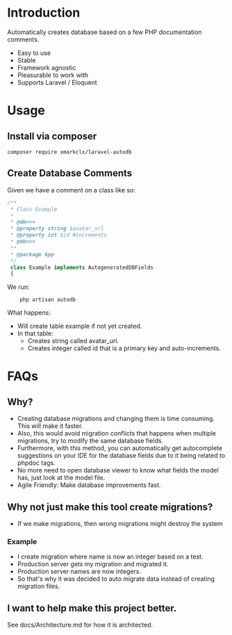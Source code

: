 # Introduction
Automatically creates database based on
a few PHP documentation comments.

- Easy to use 
- Stable
- Framework agnostic
- Pleasurable to work with
- Supports Laravel / Eloquent

# Usage

## Install via composer
    composer require xmarkclx/laravel-autodb

## Create Database Comments
Given we have a comment on a class like so:
```php
/**
 * Class Example
 *
 * @db===
 * @property string $avatar_url
 * @property int $id #increments         
 * @db===
 **
 * @package App
 */
 class Example implements AutogeneratedDBFields
 {
```

We run:
```
    php artisan autodb
```

What happens:
- Will create table example if not yet created.
- In that table:
    - Creates string called avatar_url.
    - Creates integer called id that is a primary key and auto-increments.

# FAQs
## Why?
- Creating database migrations and changing them is time consuming.
This will make it faster.
- Also, this would avoid migration conflicts that happens when multiple
migrations, try to modify the same database fields.
- Furthermore, with this method, you can automatically get autocomplete
suggestions on your IDE for the database fields due to it being
related to phpdoc tags.
- No more need to open database viewer to know what fields the model
has, just look at the model file.
- Agile Friendly: Make database improvements fast.

## Why not just make this tool create migrations?
- If we make migrations, then wrong migrations might destroy the system

### Example
- I create migration where name is now an integer based on a test.
- Production server gets my migration and migrated it.
- Production server names are now integers.
- So that's why it was decided to auto migrate data instead of creating
migration files.

## I want to help make this project better.
See docs/Architecture.md for how it is architected.
